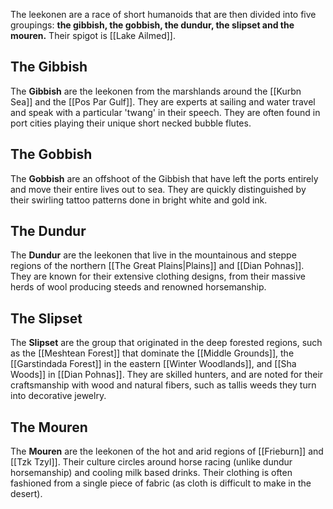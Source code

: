 The leekonen are a race of short humanoids that are then divided into five groupings: **the gibbish, the gobbish, the dundur, the slipset and the mouren.** Their spigot is [[Lake Ailmed]]. 

## The Gibbish

The **Gibbish** are the leekonen from the marshlands around the [[Kurbn Sea]] and the [[Pos Par Gulf]]. They are experts at sailing and water travel and speak with a particular 'twang' in their speech. They are often found in port cities playing their unique short necked bubble flutes. 

## The Gobbish

The **Gobbish** are an offshoot of the Gibbish that have left the ports entirely and move their entire lives out to sea. They are quickly distinguished by their swirling tattoo patterns done in bright white and gold ink.

## The Dundur

The **Dundur** are the leekonen that live in the mountainous and steppe regions of the northern [[The Great Plains|Plains]] and [[Dian Pohnas]]. They are known for their extensive clothing designs, from their massive herds of wool producing steeds and renowned horsemanship. 

## The Slipset

The **Slipset** are the group that originated in the deep forested regions, such as the [[Meshtean Forest]] that dominate the [[Middle Grounds]], the [[Garstindada Forest]] in the eastern [[Winter Woodlands]], and [[Sha Woods]] in [[Dian Pohnas]]. They are skilled hunters, and are noted for their craftsmanship with wood and natural fibers, such as tallis weeds they turn into decorative jewelry.

## The Mouren

The **Mouren** are the leekonen of the hot and arid regions of [[Frieburn]] and [[Tzk Tzyl]]. Their culture circles around horse racing (unlike dundur horsemanship) and cooling milk based drinks. Their clothing is often fashioned from a single piece of fabric (as cloth is difficult to make in the desert). 